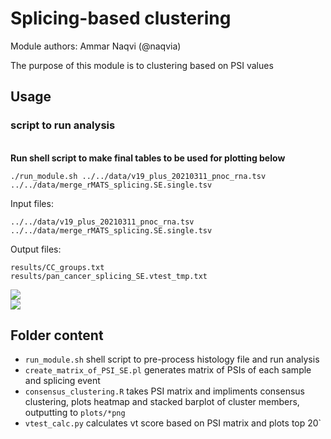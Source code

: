 # Splicing-based clustering

Module authors: Ammar Naqvi (@naqvia)

The purpose of this module is to clustering based on PSI values

## Usage
### script to run analysis
<br>**Run shell script to make final tables to be used for plotting below**
```
./run_module.sh ../../data/v19_plus_20210311_pnoc_rna.tsv ../../data/merge_rMATS_splicing.SE.single.tsv
```
Input files:
```
../../data/v19_plus_20210311_pnoc_rna.tsv ../../data/merge_rMATS_splicing.SE.single.tsv
```

Output files:
```
results/CC_groups.txt
results/pan_cancer_splicing_SE.vtest_tmp.txt
```

![](plots/dPSI_distr_across_sites_positive_rec2.png)
<br>
![](plots/dPSI_distr_across_sites_negative_rec2.png)


## Folder content
* `run_module.sh` shell script to pre-process histology file and run analysis
* `create_matrix_of_PSI_SE.pl` generates matrix of PSIs of each sample and splicing event
* `consensus_clustering.R` takes PSI matrix and impliments consensus clustering, plots heatmap and stacked barplot of cluster members, outputting to `plots/*png`
* `vtest_calc.py` calculates vt score based on PSI matrix and plots top 20`
